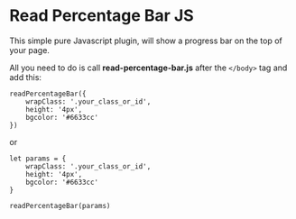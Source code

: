 # Read Percentage Bar JS

This simple pure Javascript plugin, will show a progress bar on the top of your page.

All you need to do is call **read-percentage-bar.js** after the `</body>` tag and add this:

```
readPercentageBar({
    wrapClass: '.your_class_or_id',
    height: '4px',
    bgcolor: '#6633cc'
})
```
or
```
let params = {
    wrapClass: '.your_class_or_id',
    height: '4px',
    bgcolor: '#6633cc'
}

readPercentageBar(params)
```





